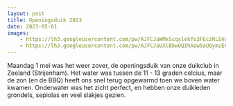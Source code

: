 ```yaml
---
layout: post
title: Openingsduik 2023
date: 2023-05-01
images:
    - https://lh3.googleusercontent.com/pw/AJFCJaWMxScqslekfo3FEczRLSk0KgafCKYdnJk9exNxPhQyAy1MBw99Rz_khrPjXKx5YQNA21YPn77Ta-CxIjocGxJVwyPXvD6Kq6oJEBkZ9CT-te4dx3iBL8Go7fl9Ja_hyLML7JmoUVSjL_jPUqUTcFibXw
    - https://lh3.googleusercontent.com/pw/AJFCJaUXlBbwOQIhAaw5aUQymzECHOBiumn3JgcuzuF98Gb-yZ4xDkmZo-3Z1Qt6CCu6IADaJfeqrINnRdb5TXaREFJyySDq0XUPu7Fugbiv3hyx4jvx-JwgV1LnOdcXuahVOhByW2N9YoGJAbhsJmjxMbwRxw
---
```

Maandag 1 mei was het weer zover, de openingsduik van onze duikclub in Zeeland (Strijenham). Het water was tussen de 11 - 13 graden celcius, maar de zon (en de BBQ) heeft ons snel terug opgewarmd toen we boven water kwamen. Onderwater was het zicht perfect, en hebben onze duikleden grondels, sepiolas en veel slakjes gezien.
